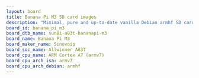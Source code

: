 ```yaml
---
layout: board
title: Banana Pi M3 SD card images
description: "Minimal, pure and up-to-date vanilla Debian armhf SD card images for Banana Pi M3 by Sinovoip, SoC: Allwinner A83T, CPU ISA: armv7"
board_id: banana_pi_m3
board_dtb_name: sun8i-a83t-bananapi-m3
board_name: Banana Pi M3
board_maker_name: Sinovoip
board_soc_name: Allwinner A83T
board_cpu_name: ARM Cortex A7 (armv7)
board_cpu_arch_isa: armv7
board_cpu_arch_debian: armhf
---
```

